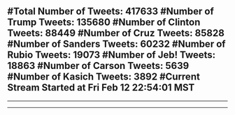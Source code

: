 #Total Number of Tweets: 417633 
#Number of Trump Tweets: 135680
#Number of Clinton Tweets: 88449
#Number of Cruz Tweets: 85828
#Number of Sanders Tweets: 60232
#Number of Rubio Tweets: 19073
#Number of Jeb! Tweets: 18863
#Number of Carson Tweets: 5639
#Number of Kasich Tweets: 3892
#Current Stream Started at Fri Feb 12 22:54:01 MST
---
---
---
